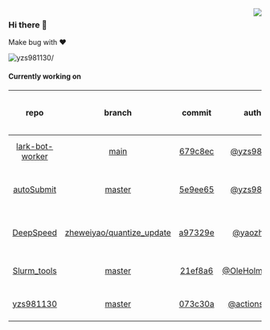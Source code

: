 <img align="right" src="https://github-readme-stats.vercel.app/api?username=yzs981130&show_icons=true&hide_title=true" />

### Hi there 👋


Make bug with ❤️

<p align="left"> <img src=https://komarev.com/ghpvc/?username=yzs981130 alt=yzs981130/> </p>


<!--
**yzs981130/yzs981130** is a ✨ _special_ ✨ repository because its `README.md` (this file) appears on your GitHub profile.

Here are some ideas to get you started:

- 🔭 I’m currently working on ...
- 🌱 I’m currently learning ...
- 👯 I’m looking to collaborate on ...
- 🤔 I’m looking for help with ...
- 💬 Ask me about ...
- 📫 How to reach me: ...
- 😄 Pronouns: ...
- ⚡ Fun fact: ...
-->

#### Currently working on


| repo | branch | commit | author | time since last update | language |
|:---:|:---:|:---:|:---:|:---:|:---:|
| [lark-bot-worker](https://github.com/yzs981130/lark-bot-worker) | [main](https://github.com/yzs981130/lark-bot-worker/tree/main) |[679c8ec](https://github.com/yzs981130/lark-bot-worker/commit/679c8ec08054d6352a8324aaae8efe81b7056c04) | [@yzs981130](https://github.com/yzs981130) |5 hours 50 minutes | ![](https://img.shields.io/github/languages/top/yzs981130/lark-bot-worker)|
| [autoSubmit](https://github.com/yzs981130/autoSubmit) | [master](https://github.com/yzs981130/autoSubmit/tree/master) |[5e9ee65](https://github.com/yzs981130/autoSubmit/commit/5e9ee65e943ed52ae06a5f192e1e44dac15bf95f) | [@yzs981130](https://github.com/yzs981130) |337 hours 21 minutes | ![](https://img.shields.io/github/languages/top/yzs981130/autoSubmit)|
| [DeepSpeed](https://github.com/yzs981130/DeepSpeed) | [zheweiyao/quantize_update](https://github.com/yzs981130/DeepSpeed/tree/zheweiyao/quantize_update) |[a97329e](https://github.com/yzs981130/DeepSpeed/commit/a97329e16b3a43338656379664ab67b0e4f690fc) | [@yaozhewei](https://github.com/yaozhewei) |39 hours 46 minutes | ![](https://img.shields.io/github/languages/top/yzs981130/DeepSpeed)|
| [Slurm_tools](https://github.com/yzs981130/Slurm_tools) | [master](https://github.com/yzs981130/Slurm_tools/tree/master) |[21ef8a6](https://github.com/yzs981130/Slurm_tools/commit/21ef8a6852b08b94ff004e9ab6ad6065376fce21) | [@OleHolmNielsen](https://github.com/OleHolmNielsen) |103 hours 0 minutes | ![](https://img.shields.io/github/languages/top/yzs981130/Slurm_tools)|
| [yzs981130](https://github.com/yzs981130/yzs981130) | [master](https://github.com/yzs981130/yzs981130/tree/master) |[073c30a](https://github.com/yzs981130/yzs981130/commit/073c30a86da95610714cf94b06cf00c27efb55b8) | [@actions-user](https://github.com/actions-user) |0 hours 13 minutes | ![](https://img.shields.io/github/languages/top/yzs981130/yzs981130)|
